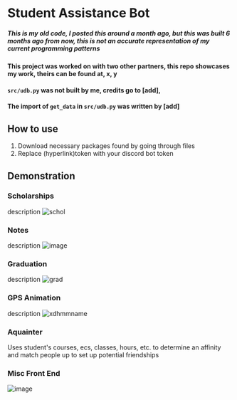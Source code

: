 # Student Assistance Bot
##### This is my old code, I posted this around a month ago, but this was built 6 months ago from now, this is not an accurate representation of my current programming patterns
#### This project was worked on with two other partners, this repo showcases my work, theirs can be found at, x, y
#### `src/udb.py` was not built by me, credits go to [add], 
#### The import of `get_data` in `src/udb.py` was written by [add]

## How to use
1. Download necessary packages found by going through files
2. Replace (hyperlink)token with your discord bot token

## Demonstration

### Scholarships
description
![schol](https://user-images.githubusercontent.com/69024184/153770914-6be2627c-9b5c-45ab-b809-9a5c4bb90779.png)

### Notes
description
![image](https://user-images.githubusercontent.com/69024184/157091559-10a460d8-cbe0-4556-9d57-e40c89516fa1.png)

### Graduation
description
![grad](https://user-images.githubusercontent.com/69024184/153770936-ca73ddf5-7172-428b-938f-fcd4fa3ed511.png)

### GPS Animation
description
![xdhmmname](https://user-images.githubusercontent.com/69024184/153770948-433d5d86-9c5e-410f-ade6-1472b6e40810.gif)

### Aquainter
Uses student's courses, ecs, classes, hours, etc. to determine an affinity and match people up to set up potential friendships

### Misc Front End
![image](https://user-images.githubusercontent.com/69024184/153771082-cfd3e337-7f25-4af0-a63c-c34cd7a931d8.png)
